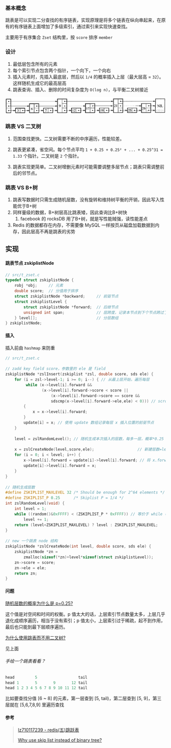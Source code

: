 ### 基本概念

跳表是可以实现二分查找的有序链表，实现原理是将多个链表在纵向串起来，在原有的有序链表上面增加了多级索引，通过索引来实现快速查找。

主要用于有序集合 `Zset` 结构里，按 `score` 排序 `member`



### 设计

1. 最低层包含所有的元素
2. 每个索引节点包含两个指针，一个向下，一个向右
3. 插入元素时，先插入最底层，然后以 `1/4` 的概率插入上层（最大层高 = `32`）。这样随机生成它的最高层高
4. 跳表查询、插入、删除的时间复杂度为 `O(log n)`，与平衡二叉树接近

![img](assets/20160131083150090.jpeg)





### 跳表 VS 二叉树

1. 范围查找更快。二叉树需要不断的中序遍历，性能较差。
2. 跳表更紧凑，省空间。每个节点平均 `1 + 0.25 + 0.25² + ... + 0.25^31 = 1.33` 个指针。二叉树是 `2` 个指针。
  
4. 跳表实现更简单。二叉树增删元素时可能需要调整多层节点；跳表只需调整前后的邻节点。



### 跳表 VS B+树

1. 跳表写数据时只需生成随机层数，没有旋转和维持树平衡的开销，因此写入性能优于B+树
2. 同样量级的数据，B+树层高比跳表矮，因此查询比B+树快
    1. facebook 的 rocksDB 用了B+树，就是写性能贼强，读性能差点
3. Redis 的数据都存在内存，不需要像 MySQL 一样按页从磁盘加载数据到内存，因此层高不再是跳表的劣势






## 实现

#### 跳表节点 zskiplistNode

```c
// src/t_zset.c
typedef struct zskiplistNode {  
    robj *obj;     // 元素 
    double score;  // 分值用于排序 
    struct zskiplistNode *backward;     // 前驱节点
    struct zskiplistLevel {  
        struct zskiplistNode *forward;  // 后继节点
        unsigned int span;              // 层跨度，记录本节点到下个节点跨过了几个元素
    } level[];                          // 分层数组
} zskiplistNode;
```



#### 插入

插入前由 `hashmap` 来防重

```c
// src/t_zset.c

// zadd key field score，参数里的 ele 是 field
zskiplistNode *zslInsert(zskiplist *zsl, double score, sds ele) { 
	for (i = zsl->level-1; i >= 0; i--) { // 从最上层开始，遍历每层
         while (x->level[i].forward &&
                (x->level[i].forward->score < score ||
                    (x->level[i].forward->score == score &&
                    sdscmp(x->level[i].forward->ele,ele) < 0))) // scrore相同的，比较字符串值
        {
            x = x->level[i].forward;
        }
        update[i] = x; // 使用 update 数组记录每层 x 插入位置的前驱节点
    }
    
    level = zslRandomLevel(); // 随机生成本次插入的层数，每多一层，概率*0.25
    
    x = zslCreateNode(level,score,ele);                   // 新建层数=level 的 entry 节点
    for (i = 0; i < level; i++) {
        x->level[i].forward = update[i]->level[i].forward; // 将 x.forward 指向原下一个节点
        update[i]->level[i].forward = x;  
    }
}

// 随机生成层数
#define ZSKIPLIST_MAXLEVEL 32 /* Should be enough for 2^64 elements */
#define ZSKIPLIST_P 0.25      /* Skiplist P = 1/4 */
int zslRandomLevel(void) {
    int level = 1;
    while ((random()&0xFFFF) < (ZSKIPLIST_P * 0xFFFF)) // 等价于 while (random() < 0.25)
        level += 1;
    return (level<ZSKIPLIST_MAXLEVEL) ? level : ZSKIPLIST_MAXLEVEL;
}

// new 一个跳表 node 结构
zskiplistNode *zslCreateNode(int level, double score, sds ele) {
    zskiplistNode *zn =
        zmalloc(sizeof(*zn)+level*sizeof(struct zskiplistLevel));
    zn->score = score;
    zn->ele = ele;
    return zn;
}
```



#### 问题

[随机层数的概率为什么是 p=0.25?](https://github.com/redis/redis/pull/3889)

这个值是对空间和时间的权衡。p 值太大的话，上层索引节点数量太多，上层几乎退化成顺序遍历，相当于没有索引；p 值太小，上层索引过于稀疏，起不到作用，最后也只能到最下层顺序遍历。



[为什么使用跳表而不用二叉树?](https://news.ycombinator.com/item?id=1171423)

见上面



###### 手绘一个跳表看看？

```go
head         5                  tail
head 1       5       9       12 tail
head 1 2 3 4 5 6 7 8 9 10 11 12 tail
```

比如要查找分值 [6 ~ 8] 的元素，第一层查到 [5, tail)，第二层查到 [5, 9]，第三层就在 [5,6,7,8,9] 里遍历查找





#### 参考

> [lz710117239 - redis(五)跳跃表](https://blog.csdn.net/lz710117239/article/details/78408919)
>
> [Why use skip list instead of binary tree?](https://news.ycombinator.com/item?id=1171423)

